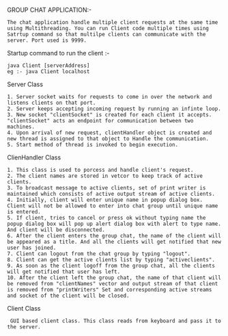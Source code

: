 GROUP CHAT APPLICATION:-

	The chat application handle multiple client requests at the same time using Multithreading. You can run Client code multiple times using Satrtup command so that multilpe clients can communicate with the server. Port used is 9999.

Startup command to run the client :- 
	
	java Client [serverAddress] 
	eg :- java Client localhost

Server Class

	1. Server socket waits for requests to come in over the network and listens clients on that port.
	2. Server keeps accepting incoming request by running an infinte loop.
	3. New socket "clientSocket" is created for each client it accepts. "clientSocket" acts an endpoint for communication between two machines.
	4. Upon arrival of new request, clientHandler object is created and new thread is assigned to that object to Handle the communication.
	5. Start method of thread is invoked to begin execution.

ClienHandler Class

	1. This class is used to porcess and handle client's request.
	2. The client names are stored in vetcor to keep track of active clients.
	3. To broadcast message to active clients, set of print writer is maintained which consists of active output stream of active clients.
	4. Initially, client will enter unique name in popup dialog box. Client will not be allowed to enter into chat group until unique name is entered.
	5. If client, tries to cancel or press ok without typing name the popup dialog box will pop up alert dialog box with alert to type name. And client will be disconnected.
	6. After the client enters the group chat, the name of the client will be appeared as a title. And all the clients will get notified that new user has joined.
	7. Client can logout from the chat group by typing "logout".
	8. Client can get the active clients list by typing "activeclients".
	9. As soon as the client logoff from the group chat, all the clients will get notified that user has left.
	10. After the client left the group chat, the name of that client will be removed from "clientNames" vector and output stream of that client is removed from "printWriters" Set and corresponding active streams and socket of the client will be closed. 

Client Class

	 GUI based client class. This class reads from keyboard and pass it to the server.